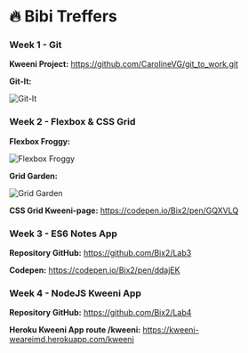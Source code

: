 # :fire: Bibi Treffers

### Week 1 - Git

__Kweeni Project:__ https://github.com/CarolineVG/git_to_work.git

__Git-It:__

![Git-It](https://s5.postimg.org/3vqijtht3/screenshot.png)


### Week 2 - Flexbox & CSS Grid

__Flexbox Froggy:__

![Flexbox Froggy](https://s5.postimg.org/y0ez57ph3/flexbox-froggy.png)

__Grid Garden:__

![Grid Garden](https://s5.postimg.org/i269f2njb/grid-garden.png)

__CSS Grid Kweeni-page:__ https://codepen.io/Bix2/pen/GQXVLQ


### Week 3 - ES6 Notes App

__Repository GitHub:__ https://github.com/Bix2/Lab3

__Codepen:__ https://codepen.io/Bix2/pen/ddajEK


### Week 4 - NodeJS Kweeni App

__Repository GitHub:__ https://github.com/Bix2/Lab4

__Heroku Kweeni App route /kweeni:__ https://kweeni-weareimd.herokuapp.com/kweeni